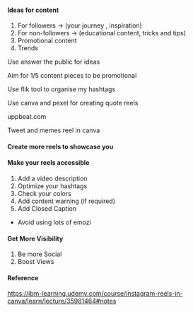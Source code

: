 #### Ideas for content

1. For followers -> (your journey , inspiration)
2. For non-followers -> (educational content, tricks and tips)
3. Promotional content
4. Trends

Use answer the public for ideas

Aim for 1/5 content pieces to be promotional

Use flik tool to organise my hashtags

Use canva and pexel for creating quote reels

uppbeat.com

Tweet and memes reel in canva

#### Create more reels to showcase you

#### Make your reels accessible

1. Add a video description
2. Optimize your hashtags
3. Check your colors
4. Add content warning (if required)
5. Add Closed Caption

- Avoid using lots of emozi

#### Get More Visibility

1. Be more Social
2. Boost Views

#### Reference

https://ibm-learning.udemy.com/course/instagram-reels-in-canva/learn/lecture/35981464#notes
